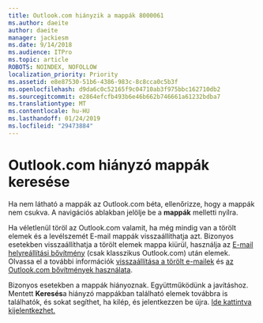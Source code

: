 ```yaml
---
title: Outlook.com hiányzik a mappák 8000061
ms.author: daeite
author: daeite
manager: jackiesm
ms.date: 9/14/2018
ms.audience: ITPro
ms.topic: article
ROBOTS: NOINDEX, NOFOLLOW
localization_priority: Priority
ms.assetid: e8e87530-51b6-4386-983c-8c8cca0c5b3f
ms.openlocfilehash: d9da6c0c52165f9c04710ab3f975bbc162710db2
ms.sourcegitcommit: e2864efcfb493b6e46b662b746661a61232bdba7
ms.translationtype: MT
ms.contentlocale: hu-HU
ms.lasthandoff: 01/24/2019
ms.locfileid: "29473884"
---
```

# <a name="find-missing-folders-in-outlookcom"></a>Outlook.com hiányzó mappák keresése

Ha nem látható a mappák az Outlook.com béta, ellenőrizze, hogy a mappák nem csukva. A navigációs ablakban jelölje be a **mappák** melletti nyílra. 
  
Ha véletlenül töröl az Outlook.com valamit, ha még mindig van a törölt elemek és a levélszemét E-mail mappák visszaállíthatja azt. Bizonyos esetekben visszaállíthatja a törölt elemek mappa kiürül, használja az [E-mail helyreállítási bővítmény](https://appsource.microsoft.com/product/office/WA104380447) (csak klasszikus Outlook.com) után elemek. Olvassa el a további információk [visszaállítása a törölt e-mailek](https://support.office.com/article/cf06ab1b-ae0b-418c-a4d9-4e895f83ed50) és [az Outlook.com bővítmények használata](https://support.office.com/article/a5672109-e4f3-4119-abea-72323e9653cf).
  
Bizonyos esetekben a mappák hiányoznak. Együttműködünk a javításhoz. Mentett **Keresés**a hiányzó mappákban található elemek továbbra is találhatók, és sokat segíthet, ha kilép, és jelentkezzen be újra. [Ide kattintva kijelentkezhet.](https://login.live.com/logout.srf)
  


